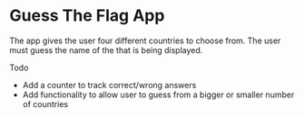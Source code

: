 # Guess The Flag App

The app gives the user four different countries to choose from. The user must guess the name of the that is being displayed.

Todo
- Add a counter to track correct/wrong answers
- Add functionality to allow user to guess from a bigger or smaller number of countries
